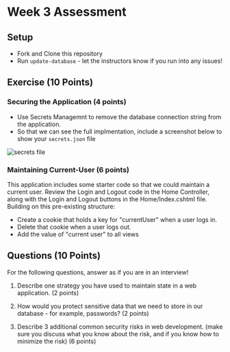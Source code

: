# Week 3 Assessment

## Setup
* Fork and Clone this repository
* Run `update-database` - let the instructors know if you run into any issues!

## Exercise (10 Points)
### Securing the Application (4 points)
* Use Secrets Managemnt to remove the database connection string from the application.
* So that we can see the full implmentation, include a screenshot below to show your `secrets.json` file

![secrets file](https://github.com/abukhmirov/Mod4Week3_Assessment/assets/130601068/65135092-f928-4a5a-8552-2873e145b218)


### Maintaining Current-User (6 points)

This application includes some starter code so that we could maintain a current user.  Review the Login and Logout code in the Home Controller, along with the Login and Logout buttons in the Home/Index.cshtml file.  Building on this pre-existing structure:
* Create a cookie that holds a key for "currentUser" when a user logs in.
* Delete that cookie when a user logs out.
* Add the value of "current user" to all views

## Questions (10 Points)

For the following questions, answer as if you are in an interview!
1. Describe one strategy you have used to maintain state in a web application. (2 points)

2. How would you protect sensitive data that we need to store in our database - for example, passwords? (2 points)

3. Describe 3 additional common security risks in web development. (make sure you discuss what you know about the risk, and if you know how to minimize the risk) (6 points)

